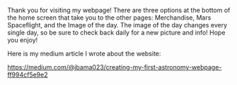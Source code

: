 Thank you for visiting my webpage! There are three options at the bottom of the home screen that take you to the other pages: Merchandise, Mars Spaceflight, and the Image of the day. The image of the day changes every single day, so be sure to check back daily for a new picture and info! Hope you enjoy!

Here is my medium article I wrote about the website: 

https://medium.com/@jbama023/creating-my-first-astronomy-webpage-ff994cf5e9e2